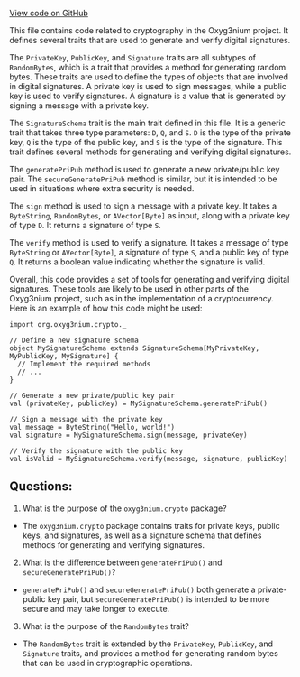 [View code on GitHub](https://github.com/oxyg3nium/oxyg3nium/crypto/src/main/scala/org/oxyg3nium/crypto/SignatureSchema.scala)

This file contains code related to cryptography in the Oxyg3nium project. It defines several traits that are used to generate and verify digital signatures. 

The `PrivateKey`, `PublicKey`, and `Signature` traits are all subtypes of `RandomBytes`, which is a trait that provides a method for generating random bytes. These traits are used to define the types of objects that are involved in digital signatures. A private key is used to sign messages, while a public key is used to verify signatures. A signature is a value that is generated by signing a message with a private key.

The `SignatureSchema` trait is the main trait defined in this file. It is a generic trait that takes three type parameters: `D`, `Q`, and `S`. `D` is the type of the private key, `Q` is the type of the public key, and `S` is the type of the signature. This trait defines several methods for generating and verifying digital signatures.

The `generatePriPub` method is used to generate a new private/public key pair. The `secureGeneratePriPub` method is similar, but it is intended to be used in situations where extra security is needed.

The `sign` method is used to sign a message with a private key. It takes a `ByteString`, `RandomBytes`, or `AVector[Byte]` as input, along with a private key of type `D`. It returns a signature of type `S`.

The `verify` method is used to verify a signature. It takes a message of type `ByteString` or `AVector[Byte]`, a signature of type `S`, and a public key of type `Q`. It returns a boolean value indicating whether the signature is valid.

Overall, this code provides a set of tools for generating and verifying digital signatures. These tools are likely to be used in other parts of the Oxyg3nium project, such as in the implementation of a cryptocurrency. Here is an example of how this code might be used:

```
import org.oxyg3nium.crypto._

// Define a new signature schema
object MySignatureSchema extends SignatureSchema[MyPrivateKey, MyPublicKey, MySignature] {
  // Implement the required methods
  // ...
}

// Generate a new private/public key pair
val (privateKey, publicKey) = MySignatureSchema.generatePriPub()

// Sign a message with the private key
val message = ByteString("Hello, world!")
val signature = MySignatureSchema.sign(message, privateKey)

// Verify the signature with the public key
val isValid = MySignatureSchema.verify(message, signature, publicKey)
```
## Questions: 
 1. What is the purpose of the `oxyg3nium.crypto` package?
- The `oxyg3nium.crypto` package contains traits for private keys, public keys, and signatures, as well as a signature schema that defines methods for generating and verifying signatures.

2. What is the difference between `generatePriPub()` and `secureGeneratePriPub()`?
- `generatePriPub()` and `secureGeneratePriPub()` both generate a private-public key pair, but `secureGeneratePriPub()` is intended to be more secure and may take longer to execute.

3. What is the purpose of the `RandomBytes` trait?
- The `RandomBytes` trait is extended by the `PrivateKey`, `PublicKey`, and `Signature` traits, and provides a method for generating random bytes that can be used in cryptographic operations.